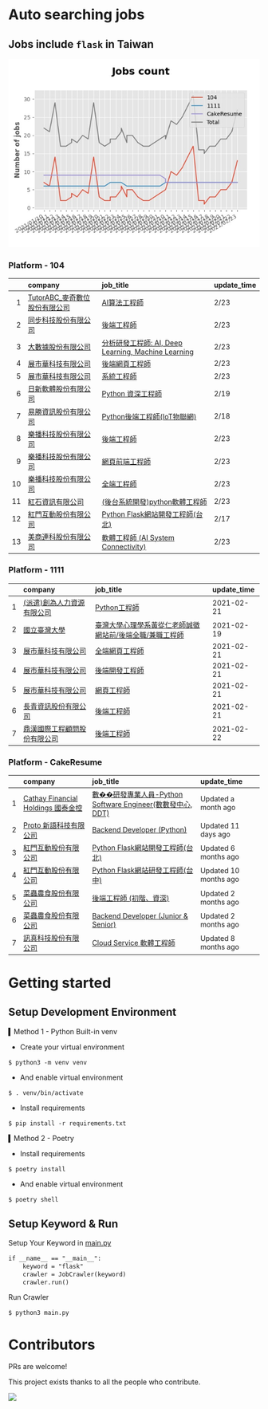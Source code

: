 # Auto searching jobs

## Jobs include `flask` in Taiwan 

 ![image](./doc/plot_img.jpg)


### Platform - 104


|    | company                                                                               | job_title                                                                                               | update_time   |
|---:|:--------------------------------------------------------------------------------------|:--------------------------------------------------------------------------------------------------------|:--------------|
|  1 | [TutorABC_麥奇數位股份有限公司](https://www.104.com.tw/company/1134yk9s?jobsource=2018indexpoc) | [AI算法工程師](https://www.104.com.tw/job/6q78i?jobsource=2018indexpoc)                                      | 2/23          |
|  2 | [同步科技股份有限公司](https://www.104.com.tw/company/1a2x6ble88?jobsource=2018indexpoc)        | [後端工程師](https://www.104.com.tw/job/76q8x?jobsource=2018indexpoc)                                        | 2/23          |
|  3 | [大數據股份有限公司](https://www.104.com.tw/company/1a2x6bjjhc?jobsource=2018indexpoc)         | [分析研發工程師: AI, Deep Learning, Machine Learning](https://www.104.com.tw/job/54ffa?jobsource=2018indexpoc) | 2/23          |
|  4 | [展市華科技有限公司](https://www.104.com.tw/company/1a2x6blbgu?jobsource=2018indexpoc)         | [後端網頁工程師](https://www.104.com.tw/job/71amu?jobsource=2018indexpoc)                                      | 2/23          |
|  5 | [展市華科技有限公司](https://www.104.com.tw/company/1a2x6blbgu?jobsource=2018indexpoc)         | [系統工程師](https://www.104.com.tw/job/71erc?jobsource=2018indexpoc)                                        | 2/23          |
|  6 | [日新軟體股份有限公司](https://www.104.com.tw/company/oi77qwg?jobsource=jolist_a_relevance)     | [Python 資深工程師](https://www.104.com.tw/job/6yfn5?jobsource=jolist_a_relevance)                           | 2/19          |
|  7 | [易勝資訊股份有限公司](https://www.104.com.tw/company/1a2x6bj8og?jobsource=jolist_a_relevance)  | [Python後端工程師(IoT物聯網)](https://www.104.com.tw/job/76vbt?jobsource=jolist_a_relevance)                    | 2/18          |
|  8 | [樂播科技股份有限公司](https://www.104.com.tw/company/1a2x6bkuvp?jobsource=2018indexpoc)        | [後端工程師](https://www.104.com.tw/job/71lmv?jobsource=2018indexpoc)                                        | 2/23          |
|  9 | [樂播科技股份有限公司](https://www.104.com.tw/company/1a2x6bkuvp?jobsource=2018indexpoc)        | [網頁前端工程師](https://www.104.com.tw/job/71llp?jobsource=2018indexpoc)                                      | 2/23          |
| 10 | [樂播科技股份有限公司](https://www.104.com.tw/company/1a2x6bkuvp?jobsource=2018indexpoc)        | [全端工程師](https://www.104.com.tw/job/71b33?jobsource=2018indexpoc)                                        | 2/23          |
| 11 | [紅石資訊有限公司](https://www.104.com.tw/company/1a2x6bl8xj?jobsource=2018indexpoc)          | [(後台系統開發)python軟體工程師](https://www.104.com.tw/job/7288s?jobsource=2018indexpoc)                          | 2/23          |
| 12 | [紅門互動股份有限公司](https://www.104.com.tw/company/oh4m67k?jobsource=jolist_a_relevance)     | [Python Flask網站開發工程師(台北)](https://www.104.com.tw/job/6xtfl?jobsource=jolist_a_relevance)                | 2/17          |
| 13 | [美商連科股份有限公司](https://www.104.com.tw/company/1a2x6bk74i?jobsource=2018indexpoc)        | [軟體工程師 (AI System Connectivity)](https://www.104.com.tw/job/6z5mp?jobsource=2018indexpoc)               | 2/23          |

### Platform - 1111


|    | company                                                  | job_title                                                              | update_time   |
|---:|:---------------------------------------------------------|:-----------------------------------------------------------------------|:--------------|
|  1 | [(派遣)創為人力資源有限公司](https://www.1111.com.tw/corp/72531811/) | [Python工程師](https://www.1111.com.tw/job/91178382/)                     | 2021-02-21    |
|  2 | [國立臺灣大學](https://www.1111.com.tw/corp/54510630/)         | [臺灣大學心理學系黃從仁老師誠徵網站前/後端全職/兼職工程師](https://www.1111.com.tw/job/92210744/) | 2021-02-19    |
|  3 | [展市華科技有限公司](https://www.1111.com.tw/corp/72520572/)      | [全端網頁工程師](https://www.1111.com.tw/job/91503317/)                       | 2021-02-21    |
|  4 | [展市華科技有限公司](https://www.1111.com.tw/corp/72520572/)      | [後端開發工程師](https://www.1111.com.tw/job/92133533/)                       | 2021-02-21    |
|  5 | [展市華科技有限公司](https://www.1111.com.tw/corp/72520572/)      | [網頁工程師](https://www.1111.com.tw/job/91605448/)                         | 2021-02-21    |
|  6 | [長青資訊股份有限公司](https://www.1111.com.tw/corp/71694811/)     | [後端工程師](https://www.1111.com.tw/job/85012186/)                         | 2021-02-21    |
|  7 | [鼎漢國際工程顧問股份有限公司](https://www.1111.com.tw/corp/51468466/) | [後端工程師](https://www.1111.com.tw/job/85884563/)                         | 2021-02-22    |

### Platform - CakeResume


|    | company                                                                               | job_title                                                                                                                           | update_time           |
|---:|:--------------------------------------------------------------------------------------|:------------------------------------------------------------------------------------------------------------------------------------|:----------------------|
|  1 | [Cathay Financial Holdings 國泰金控](https://www.cakeresume.com/companies/cathayholdings) | [數��研發專業人員-Python Software Engineer(數數發中心, DDT)](https://www.cakeresume.com/companies/cathayholdings/jobs/f5c69a)                   | Updated a month ago   |
|  2 | [Proto 新語科技有限公司](https://www.cakeresume.com/companies/proto-cx)                       | [Backend Developer (Python)](https://www.cakeresume.com/companies/proto-cx/jobs/backend-developer-python)                           | Updated 11 days ago   |
|  3 | [紅門互動股份有限公司](https://www.cakeresume.com/companies/eagleeye-5332f1)                    | [Python Flask網站開發工程師(台北)](https://www.cakeresume.com/companies/eagleeye-5332f1/jobs/python-flask-web-development-engineer-taipei)   | Updated 6 months ago  |
|  4 | [紅門互動股份有限公司](https://www.cakeresume.com/companies/eagleeye-5332f1)                    | [Python Flask網站研發工程師(台中)](https://www.cakeresume.com/companies/eagleeye-5332f1/jobs/python-flask-website-r-amp-d-engineer-taichung) | Updated 10 months ago |
|  5 | [菜蟲農食股份有限公司](https://www.cakeresume.com/companies/tsaitung)                           | [後端工程師 (初階、資深)](https://www.cakeresume.com/companies/tsaitung/jobs/back-end-engineer-initial-senior)                                | Updated 2 months ago  |
|  6 | [菜蟲農食股份有限公司](https://www.cakeresume.com/companies/tsaitung)                           | [Backend Developer (Junior & Senior)](https://www.cakeresume.com/companies/tsaitung/jobs/backend-developer-junior-senior)           | Updated 2 months ago  |
|  7 | [訊真科技股份有限公司](https://www.cakeresume.com/companies/truetel)                            | [Cloud Service 軟體工程師](https://www.cakeresume.com/companies/truetel/jobs/cloud-service-software-engineer)                            | Updated 8 months ago  |



# Getting started
## Setup Development Environment
▍Method 1 - Python Built-in venv

- Create your virtual environment
```
$ python3 -m venv venv
```
- And enable virtual environment
```
$ . venv/bin/activate
```
- Install requirements
```
$ pip install -r requirements.txt 
```

▍Method 2 - Poetry
- Install requirements
```
$ poetry install
```
- And enable virtual environment
```
$ poetry shell
```

## Setup Keyword & Run

Setup Your Keyword in [main.py](./main.py#L88)
```
if __name__ == "__main__":
    keyword = "flask"
    crawler = JobCrawler(keyword)
    crawler.run()
```

Run Crawler
```
$ python3 main.py
```

# Contributors
PRs are welcome!

This project exists thanks to all the people who contribute.

<a href="https://github.com/hsuanchi/auto-search-flask-job/graphs/contributors">
  <img src="https://contrib.rocks/image?repo=hsuanchi/auto-search-flask-job"/>
</a>
